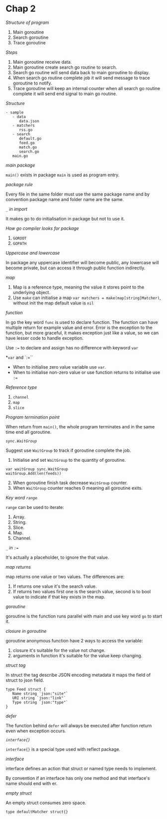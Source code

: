 # Chap 2

*Structure of program*

1. Main goroutine
2. Search goroutine
3. Trace goroutine

*Steps*

1. Main goroutine receive data.
2. Main goroutine create search go routine to search.
3. Search go routine will send data back to main goroutine to display.
4. When search go routine complete job it will send message to trace goroutine to notify.
5. Trace goroutine will keep an internal counter when all search go routine complete it will send end signal to main go
   routine.

*Structure*

```
- sample
   - data
      data.json 
   - matchers
      rss.go
   - search
      default.go
      feed.go
      match.go
      search.go
   main.go
```

*main package*

`main()` exists in package `main` is used as program entry.

*package rule*

Every file in the same folder must use the same package name and by convention package name and folder name are the
same.

*`_` in import*

It makes go to do initialisation in package but not to use it.

*How go compiler looks for package*

1. `GOROOT`
2. `GOPATH`

*Uppercase and lowercase*

In package any uppercase identifier will become public, any lowercase will become private, but can access it through
public function indirectly.

*map*

1. Map is a reference type, meaning the value it stores point to the underlying object.
2. Use `make` can initialise a map `var matchers = make(map[string]Matcher)`, without init the map default value
   is `nil`

*function*

In go the key word `func` is used to declare function. The function can have multiple return for example value and
error. Error is the exception to the function, but more graceful, it makes exception just like a value, so we can have
lesser code to handle exception.

Use `:=` to declare and assign has no difference with keyword `var`

*`var` and `:=``

- When to initialise zero value variable use `var`.
- When to initialise non-zero value or use function returns to initialise use `:=`

*Reference type*

1. `channel`
2. `map`
3. `slice`

*Program termination point*

When return from `main()`, the whole program terminates and in the same time end all goroutine.

*`sync.WaitGroup`*

Suggest use `WaitGroup` to track if goroutine complete the job.

1. Initialise and set `WaitGroup` to the quantity of goroutine.

```
var waitGroup sync.WaitGroup
waitGroup.Add(len(feeds))
```

2. When goroutine finish task decrease `WaitGroup` counter.
3. When `WaitGroup` counter reaches 0 meaning all goroutine exits.

*Key word `range`*

`range` can be used to iterate:

1. Array.
2. String.
3. Slice.
4. Map.
5. Channel.

*`_` in `:=`*

It's actually a placeholder, to ignore the that value.

*map returns*

map returns one value or two values. The differences are:

1. If returns one value it's the search value.
2. If returns two values first one is the search value, second is to bool value to indicate if that key exists in the
   map.

*goroutine*

goroutine is the function runs parallel with main and use key word `go` to start it.

*closure in goroutine*

goroutine anonymous function have 2 ways to access the variable:

1. closure it's suitable for the value not change.
2. arguments in function it's suitable for the value keep changing.

*struct tag*

In struct the tag describe JSON encoding metadata it maps the field of struct to json field.

```
type Feed struct {
   Name string `json:"site"`
   URI string `json:"link"`
   Type string `json:"type"`
}
```

*defer*

The function behind `defer` will always be executed after function return even when exception occurs.

*`interface{}`*

`interface{}` is a special type used with reflect package.

*interface*

interface defines an action that struct or named type needs to implement.

By convention if an interface has only one method and that interface's name should end with er.

*empty struct*

An empty struct consumes zero space.

```
type defaultMatcher struct{}
```
